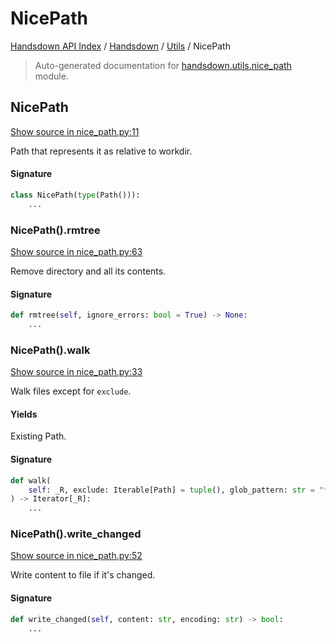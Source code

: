 # NicePath

[Handsdown API Index](../../README.md#handsdown-api-index) /
[Handsdown](../index.md#handsdown) /
[Utils](./index.md#utils) /
NicePath

> Auto-generated documentation for [handsdown.utils.nice_path](https://github.com/vemel/handsdown/blob/main/handsdown/utils/nice_path.py) module.

## NicePath

[Show source in nice_path.py:11](https://github.com/vemel/handsdown/blob/main/handsdown/utils/nice_path.py#L11)

Path that represents it as relative to workdir.

#### Signature

```python
class NicePath(type(Path())):
    ...
```

### NicePath().rmtree

[Show source in nice_path.py:63](https://github.com/vemel/handsdown/blob/main/handsdown/utils/nice_path.py#L63)

Remove directory and all its contents.

#### Signature

```python
def rmtree(self, ignore_errors: bool = True) -> None:
    ...
```

### NicePath().walk

[Show source in nice_path.py:33](https://github.com/vemel/handsdown/blob/main/handsdown/utils/nice_path.py#L33)

Walk files except for `exclude`.

#### Yields

Existing Path.

#### Signature

```python
def walk(
    self: _R, exclude: Iterable[Path] = tuple(), glob_pattern: str = "**/*"
) -> Iterator[_R]:
    ...
```

### NicePath().write_changed

[Show source in nice_path.py:52](https://github.com/vemel/handsdown/blob/main/handsdown/utils/nice_path.py#L52)

Write content to file if it's changed.

#### Signature

```python
def write_changed(self, content: str, encoding: str) -> bool:
    ...
```



